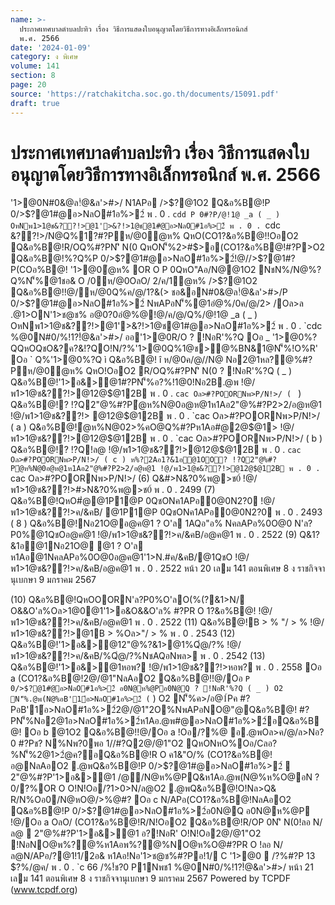 ```yaml
---
name: >-
  ประกาศเทศบาลตำบลปะทิว เรื่อง วิธีการแสดงใบอนุญาตโดยวิธีการทางอิเล็กทรอนิกส์
  พ.ศ. 2566
date: '2024-01-09'
category: ง พิเศษ
volume: 141
section: 8
page: 20
source: 'https://ratchakitcha.soc.go.th/documents/15091.pdf'
draft: true
---
```


# ประกาศเทศบาลตำบลปะทิว เรื่อง วิธีการแสดงใบอนุญาตโดยวิธีการทางอิเล็กทรอนิกส์ พ.ศ. 2566

'1>@0N#0&@ล!ํ@&ล'>#>/ N1APอ />$?@1O2 Q&อ%B@!P 0/>$?@1#@อ>NลO#1อ%>2์ พ . 0 . `cdd P 0#?P/@!1@ _a ( _ ) OหNพ1>1@ช&??!>@1'>&?!>1@ช@1#@อ>NลO#1อ%>2์ พ . 0 . `cdc &??!>/N@Q%1?#?Pห/@0ํ@ห% QหO(CO1?&อ%B@!!OอO2 Q&อ%B@!R/OQ%#?PN'ิ N(0 QหON'็%2>#$>อ(CO1?&อ%B@!#?P>O2 Q&อ%B@!%?Q%P 0/>$?@1#@อ>NลO#1อ%>2์!@//>$?@1#?P(COอ%B@! '1>@0ํ@ห% OR O P 0QหO"Aอ/N@@1O2 NชN%/N@%?Q%N'็%@1ชอ& O /0ห/@0OลO/ 2/ค/1ํ@ห% />$?@1O2 Q&อ%B@!!@/ห/@0Q%ค/@/1?&(> ชอ&อN#0&@ล!ํ@&ล'>#>/P 0/>$?@1#@อ>NลO#1อ%>2์ NพAPอN'็%@1อํ@%/0ค/@/2> /Oล>ล .@1>ON'1>ช@ช% อ@0?0อํ@%@!@/ค/@/Q%/@!1@ _a ( _ ) OหNพ1>1@ช&??!>@1'>&?!>1@ช@1#@อ>NลO#1อ%>2์ พ . 0 . `cdc %@0N#0/%!1?!ํ@&ล'>#>/ ออ'1>@0R/O ? !NอR'%?Q Oอ _ '1>@0%?QQหOQชO&?ค?&!?QO!N/?%'1>@0Q%1@ช>@%BN&1@N'็%!O%R' Oอ ` Q%'1>@0%?Q ì Q&อ%B@! î ห/@0ค/@//N@ Nอ2@1หล?@%#?Pห/@0ํ@ห% QหO!OอO2 R/OQ%#?PN'ิ N(0 ? !NอR'%?Q ( _ ) Q&อ%B@!'1>อ&>@1#?PN'็%อ?%!1@0!Nอ2B.@พ !@/พ1>1@ช&??!>@12@$@12B พ . 0 . `cac Oล>#?POORNพ>P/N!>/ ( ` ) Q&อ%B@!? !?Q2"@%#?Pํ@ห%N@0อ@ห@1ห1Aอ2"@%#?P2>2/อ@ห@1 !@/พ1>1@ช&??!> @12@$@12B พ . 0 . `cac Oล>#?POORNพ>P/N!>/ ( a ) Q&อ%B@!ํ@ห%N@02>%คO@Q%#?Pห1Aอ#@2@$@1> !@/พ1>1@ช&??!>@12@$@12B พ . 0 . `cac Oล>#?POORNพ>P/N!>/ ( b ) Q&อ%B@!? !?Q!ล@ !@/พ1>1@ช&??!>@12@$@12B พ . 0 . `cac Oล>#?POORNพ>P/N!>/ ( c ) ห%?2Aอ1?&1อ@1OO? !?Q2"@%#?Pํ@ห%N@0อ@ห@1ห1Aอ2"@%#?P2>2/อ@ห@1 !@/พ1>1@ช&??!>@12@$@12B พ . 0 . `cac Oล>#?POORNพ>P/N!>/ (6) Q&#>N&?0%พ@>ช0์ !@/พ1>1@ช&??!>#>N&?0%พ@>ช0์ พ . 0 . 2499 (7) Q&อ%B@!QหO#ํ@@1P1@P 0QชONค1APอ0@0N2?0 !@/พ1>1@ช&??!>ค/&คB/ @1P1@P 0QชONค1APอ0@0N2?0 พ . 0 . 2493 ( 8 ) Q&อ%B@!Nอ21O@อ@ค@1 ? O'ล 1AQอ"อ% NคลAPอ%0O@0 N'ล?P0%@1QชOอ@ค@1 !@/พ1>1@ช&??!>ค/&คB/อ@ค@1 พ . 0 . 2522 (9) Q&1?&1อ@1Nอ21O@ @1 ? O'ล ห1Aอ@1NคลAPอ%0O@0อ@ค@1'1>N.#ค/&คB/@1QชO !@/พ1>1@ช&??!>ค/&คB/อ@ค@1 พ . 0 . 2522 หน้า 20 เลม 141 ตอนพิเศษ 8 ง ราชกิจจานุเบกษา 9 มกราคม 2567

(10) Q&อ%B@!QหOOORN'ล?P0%O'ลO(%(?&1>N/ O&&O'ล%Oล>1@0@1'1>อ&O&&O'ล% #?PR O 1?&อ%B@! !@/พ1>1@ช&??!>ค/&คB/อ@ค@1 พ . 0 . 2522 (11) Q&อ%B@!B > % "/ > % !@/พ1>1@ช&??!>@1B > %Oล>"/ > % พ . 0 . 2543 (12) Q&อ%B@!'1>อ&>@12"@%?&1>@1%Qํ@/?% !@/พ1>1@ช&??!>ค/&คB/%Qํ@/?%NชAQอNพล> พ . 0 . 2542 (13) Q&อ%B@!'1>อ&>@1หอพ? !@/พ1>1@ช&??!>หอพ? พ . 0 . 2558 Oอ a (CO1?&อ%B@!2@/@1"NลAอO2 Q&อ%B@!!@/Oอ ` P 0/>$?@1#@อ>NลO#1อ%>2์ อ0N@ห%@Pอ0N@Q ? !NอR'%?Q ( _ ) O2 N'็%.@พ(N@%อB'1์อ>NลO#1อ%>2์ ( ` ) O2 N'็%ค>/อ@1์Pค #?PอB'1์อ>NลO#1อ%>2์2@/@1"2O%NพAPอNO@"@Q&อ%B@! #?PN'็%Nอ2@1อ>NลO#1อ%>2์ห1Aอ.@พ#@อ>NลO#1อ%>2์อQ&อ%B@! Oอ b @1O2 Q&อ%B@!!@/Oอ a !Oอ/?%@ อ.@พOล>ค/@/ล>Nอ?0 #?Pช? N%Nพ?0พอ 1//#?Q2@/@1"O2 QหONหO%Oอ/Cลอ?%N'็%2@1>2ํ@ค?อQ&อ%B@!R O ค1&"O/% (CO1?&อ%B@!อ@NลAอO2 .@พQ&อ%B@!P 0/>$?@1#@อ>NลO#1อ%>2์  2"@%#?P'1>อ&>@1 /@/N@ห%@PQ&ห1Aอ.@พ(N@%ห%O@อN ? 0/?%OR O O!N!Oอ/?1>0>N/ล@O2 .@พQ&อ%B@!O!Nล>Q& R/N%Oอ0/N@หO@/>%@#? Oอ c N/APอ(CO1?&อ%B@!NลAอO2 Q&อ%B@!P 0/>$?@1#@อ>NลO#1อ%>2์อ0N@Q อ0N@ห%@P !@/Oอ a OลO/ (CO1?&อ%B@!R/N!OอO2 Q&อ%B@!R/OP 0N'ิ N(0!ลอ N/ล@  2"@%#?P'1>อ&>@1 อ?!NอR' O!N!Oอ2@/@1"O2 !NอNO@พ%?@%ห1Aอพ%?@%NO@ห%O@#?PR O !ลอ N/ล@N/APอ/?@1!1/2อ& ห1Aอ!Nอ'1>ช@ช%#?Pอ!1/ C '1>@0  /?%#?P 13 $?%/@ค/ พ . 0 . `c 66 /%!์ช?0 P1Nพช1 %@0N#0/%!1?!ํ@&ล'>#>/ หน้า 21 เลม 141 ตอนพิเศษ 8 ง ราชกิจจานุเบกษา 9 มกราคม 2567 Powered by TCPDF (www.tcpdf.org)

